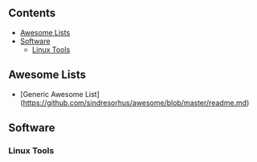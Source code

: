 
## Contents

- [Awesome Lists](#awesome-lists)
- [Software](#Software)
    - [Linux Tools](#linux-tools)


## Awesome Lists

- [Generic Awesome List] (https://github.com/sindresorhus/awesome/blob/master/readme.md)

## Software

### Linux Tools
